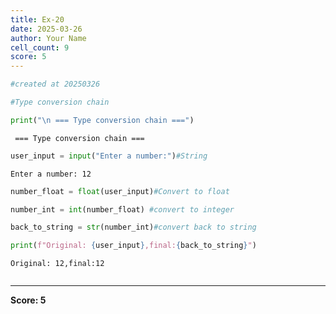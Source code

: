 ```yaml
---
title: Ex-20
date: 2025-03-26
author: Your Name
cell_count: 9
score: 5
---
```


```python
#created at 20250326
```


```python
#Type conversion chain
```


```python
print("\n === Type conversion chain ===")
```

    
     === Type conversion chain ===



```python
user_input = input("Enter a number:")#String
```

    Enter a number: 12



```python
number_float = float(user_input)#Convert to float
```


```python
number_int = int(number_float) #convert to integer
```


```python
back_to_string = str(number_int)#convert back to string
```


```python
print(f"Original: {user_input},final:{back_to_string}")
```

    Original: 12,final:12



```python

```


---
**Score: 5**